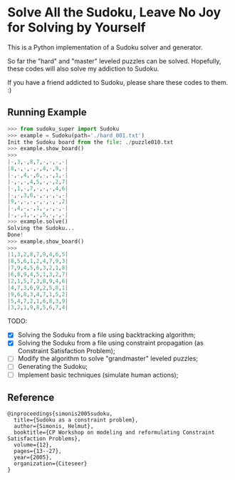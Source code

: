 <!--
 * @Date: 2022-10-26 15:11:27
 * @LastEditors: yuhhong
 * @LastEditTime: 2022-10-28 13:53:19
-->
# Solve All the Sudoku, Leave No Joy for Solving by Yourself

This is a Python implementation of a Sudoku solver and generator. 

So far the "hard" and "master" leveled puzzles can be solved. Hopefully, these codes will also solve my addiction to Sudoku. 

If you have a friend addicted to Sudoku, please share these codes to them. :)

## Running Example

```python
>>> from sudoku_super import Sudoku
>>> example = Sudoku(path='./hard_001.txt')
Init the Sudoku board from the file: ./puzzle010.txt
>>> example.show_board()
>>>
|-,3,-,8,7,-,-,-,-|
|8,-,-,-,-,4,-,9,-|
|-,-,4,-,6,-,-,1,-|
|-,-,-,4,5,-,-,2,7|
|-,1,-,7,-,-,-,4,6|
|-,-,3,6,-,-,-,-,-|
|9,-,-,-,-,-,-,-,2|
|-,4,-,-,1,-,-,-,-|
|-,-,1,-,-,5,-,-,-|
>>> example.solve()
Solving the Sudoku...
Done!
>>> example.show_board()
>>>
|1,3,2,8,7,9,4,6,5|
|8,5,6,1,2,4,7,9,3|
|7,9,4,5,6,3,2,1,8|
|6,8,9,4,5,1,3,2,7|
|2,1,5,7,3,8,9,4,6|
|4,7,3,6,9,2,5,8,1|
|9,6,8,3,4,7,1,5,2|
|5,4,7,2,1,6,8,3,9|
|3,2,1,9,8,5,6,7,4|
```

TODO: 

- [x] Solving the Soduku from a file using backtracking algorithm; 
- [x] Solving the Soduku from a file using constraint propagation (as Constraint Satisfaction Problem); 
- [ ] Modify the algorithm to solve "grandmaster" leveled puzzles; 
- [ ] Generating the Sudoku;
- [ ] Implement basic techniques (simulate human actions);

## Reference

```
@inproceedings{simonis2005sudoku,
  title={Sudoku as a constraint problem},
  author={Simonis, Helmut},
  booktitle={CP Workshop on modeling and reformulating Constraint Satisfaction Problems},
  volume={12},
  pages={13--27},
  year={2005},
  organization={Citeseer}
}
```
